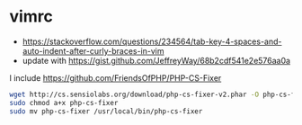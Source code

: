 # vimrc
- https://stackoverflow.com/questions/234564/tab-key-4-spaces-and-auto-indent-after-curly-braces-in-vim
- update with https://gist.github.com/JeffreyWay/68b2cdf541e2e576aa0a

I include https://github.com/FriendsOfPHP/PHP-CS-Fixer
```bash
wget http://cs.sensiolabs.org/download/php-cs-fixer-v2.phar -O php-cs-fixer
sudo chmod a+x php-cs-fixer
sudo mv php-cs-fixer /usr/local/bin/php-cs-fixer
```
